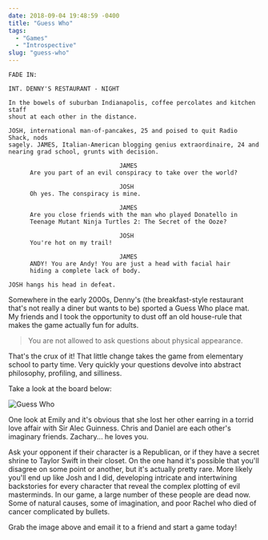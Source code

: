 ```yaml
---
date: 2018-09-04 19:48:59 -0400
title: "Guess Who"
tags:
  - "Games"
  - "Introspective"
slug: "guess-who"
---
```


```
FADE IN:

INT. DENNY'S RESTAURANT - NIGHT

In the bowels of suburban Indianapolis, coffee percolates and kitchen staff
shout at each other in the distance.

JOSH, international man-of-pancakes, 25 and poised to quit Radio Shack, nods
sagely. JAMES, Italian-American blogging genius extraordinaire, 24 and
nearing grad school, grunts with decision.

                               JAMES
      Are you part of an evil conspiracy to take over the world?

                               JOSH
      Oh yes. The conspiracy is mine.

                               JAMES
      Are you close friends with the man who played Donatello in
      Teenage Mutant Ninja Turtles 2: The Secret of the Ooze?

                               JOSH
      You're hot on my trail!

                               JAMES
      ANDY! You are Andy! You are just a head with facial hair
      hiding a complete lack of body.

JOSH hangs his head in defeat.
```

Somewhere in the early 2000s, Denny's (the breakfast-style restaurant that's not
really a diner but wants to be) sported a Guess Who place mat. My friends and
I took the opportunity to dust off an old house-rule that makes the game
actually fun for adults.

> You are not allowed to ask questions about physical appearance.

That's the crux of it! That little change takes the game from elementary school
to party time. Very quickly your questions devolve into abstract philosophy,
profiling, and silliness.

Take a look at the board below:

![Guess Who][]

One look at Emily and it's obvious that she lost her other earring in a torrid
love affair with Sir Alec Guinness. Chris and Daniel are each other's imaginary
friends. Zachary... he loves you.

Ask your opponent if their character is a Republican, or if they have a secret
shrine to Taylor Swift in their closet. On the one hand it's possible that
you'll disagree on some point or another, but it's actually pretty rare. More
likely you'll end up like Josh and I did, developing intricate and intertwining
backstories for every character that reveal the complex plotting of evil
masterminds. In our game, a large number of these people are dead now. Some of
natural causes, some of imagination, and poor Rachel who died of cancer
complicated by bullets.

Grab the image above and email it to a friend and start a game today!

  [Guess Who]: //blog.tomasino.org/images/guess-who.jpg

<!--  vim: set shiftwidth=4 tabstop=4 expandtab: -->
